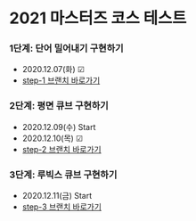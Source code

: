 # 2021 마스터즈 코스 테스트

### 1단계: 단어 밀어내기 구현하기
 - 2020.12.07(화) ☑
 - [step-1 브랜치 바로가기](https://github.com/sanhee/codesquad_2021_masters_test/tree/step-1)
### 2단계: 평면 큐브 구현하기
 - 2020.12.09(수) Start
 - 2020.12.10(목) ☑
 - [step-2 브랜치 바로가기](https://github.com/sanhee/codesquad_2021_masters_test/tree/step-2)
### 3단계: 루빅스 큐브 구현하기
 - 2020.12.11(금) Start
 - [step-3 브랜치 바로가기](https://github.com/sanhee/codesquad_2021_masters_test/tree/step-3)


